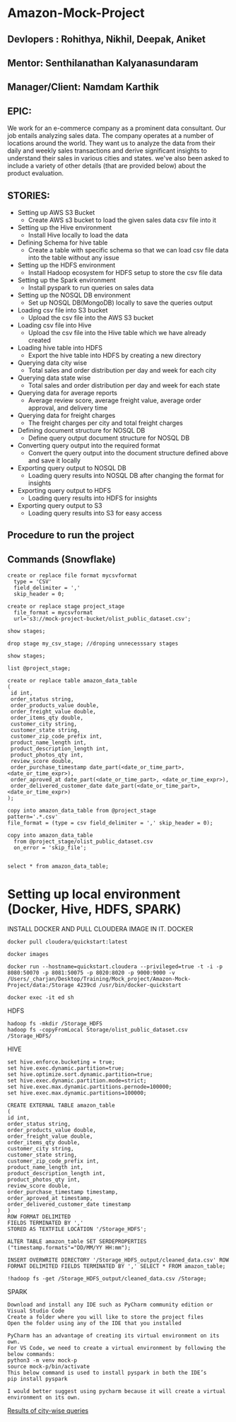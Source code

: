 # Amazon-Mock-Project

## Devlopers : Rohithya, Nikhil, Deepak, Aniket 
## Mentor: Senthilanathan Kalyanasundaram
## Manager/Client: Namdam Karthik


## EPIC:
 We work for an e-commerce company as a prominent data consultant. Our job entails analyzing sales data. The company operates at a number of locations around the world. They want us to analyze the data from their daily and weekly sales transactions and derive significant insights to understand their sales in various cities and states. we've also been asked to include a variety of other details (that are provided below) about the product evaluation.

## STORIES: 

- Setting up AWS S3 Bucket
    - Create AWS s3 bucket to load the given sales data csv file into it
- Setting up the Hive environment
    - Install Hive locally to load the data
- Defining Schema for hive table
    - Create a table with specific schema so that we can load csv file data into the table without any issue
- Setting up the HDFS environment
    - Install Hadoop ecosystem for HDFS setup to store the csv file data
- Setting up the Spark environment
    - Install pyspark to run queries on sales data
- Setting up the NOSQL DB environment
    - Set up NOSQL DB(MongoDB) locally to save the queries output
- Loading csv file into S3 bucket
    - Upload the csv file into the AWS S3 bucket
- Loading csv file into Hive
    - Upload the csv file into the Hive table which we have already created
- Loading hive table into HDFS
    - Export the hive table into HDFS by creating a new directory
- Querying data city wise
    - Total sales and order distribution per day and week for each city
- Querying data state wise
     - Total sales and order distribution per day and week for each state
- Querying data for average reports
    - Average review score, average freight value, average order approval, and delivery time
- Querying data for freight charges
    - The freight charges per city and total freight charges
- Defining document structure for NOSQL DB
    - Define query output document structure for NOSQL DB 
- Converting query output into the required format
    - Convert the query output into the document structure defined above and save it locally
- Exporting query output to NOSQL DB
    - Loading query results into NOSQL DB after changing the format for insights
- Exporting query output to HDFS
    - Loading query results into HDFS for insights
- Exporting query output to S3
    - Loading query results into S3 for easy access

## Procedure to run the project


## Commands (Snowflake)
```
create or replace file format mycsvformat
  type = 'CSV'
  field_delimiter = ','
  skip_header = 0;
  
create or replace stage project_stage
  file_format = mycsvformat 
  url='s3://mock-project-bucket/olist_public_dataset.csv';

show stages;

drop stage my_csv_stage; //droping unnecesssary stages

show stages;

list @project_stage;

create or replace table amazon_data_table 
(
 id int,
 order_status string,
 order_products_value double,
 order_freight_value double,
 order_items_qty double,
 customer_city string,
 customer_state string,
 customer_zip_code_prefix int,
 product_name_length int,
 product_description_length int,
 product_photos_qty int,
 review_score double,
 order_purchase_timestamp date_part(<date_or_time_part>, <date_or_time_expr>),
 order_aproved_at date_part(<date_or_time_part>, <date_or_time_expr>),
 order_delivered_customer_date date_part(<date_or_time_part>, <date_or_time_expr>) 
); 

copy into amazon_data_table from @project_stage 
pattern='.*.csv' 
file_format = (type = csv field_delimiter = ',' skip_header = 0);

copy into amazon_data_table
  from @project_stage/olist_public_dataset.csv
  on_error = 'skip_file';


select * from amazon_data_table;
```

# Setting up local environment (Docker, Hive, HDFS, SPARK)
INSTALL DOCKER AND PULL CLOUDERA IMAGE IN IT.
DOCKER
```
docker pull cloudera/quickstart:latest

docker images

docker run --hostname=quickstart.cloudera --privileged=true -t -i -p 8080:50070 -p 8081:50075 -p 8020:8020 -p 9000:9000 -v /Users/_charjan/Desktop/Training/Mock_project/Amazon-Mock-Project/data:/Storage 4239cd /usr/bin/docker-quickstart

docker exec -it ed sh                                    
```

HDFS
```
hadoop fs -mkdir /Storage_HDFS
hadoop fs -copyFromLocal Storage/olist_public_dataset.csv /Storage_HDFS/
```

HIVE
```
set hive.enforce.bucketing = true;
set hive.exec.dynamic.partition=true;
set hive.optimize.sort.dynamic.partition=true;
set hive.exec.dynamic.partition.mode=strict;
set hive.exec.max.dynamic.partitions.pernode=100000;
set hive.exec.max.dynamic.partitions=100000;

CREATE EXTERNAL TABLE amazon_table 
(
id int,
order_status string,
order_products_value double,
order_freight_value double,
order_items_qty double,
customer_city string,
customer_state string,
customer_zip_code_prefix int,
product_name_length int,
product_description_length int,
product_photos_qty int,
review_score double,
order_purchase_timestamp timestamp,
order_aproved_at timestamp,
order_delivered_customer_date timestamp
) 
ROW FORMAT DELIMITED
FIELDS TERMINATED BY ',' 
STORED AS TEXTFILE LOCATION '/Storage_HDFS';    

ALTER TABLE amazon_table SET SERDEPROPERTIES ("timestamp.formats"="DD/MM/YY HH:mm");

INSERT OVERWRITE DIRECTORY '/Storage_HDFS_output/cleaned_data.csv' ROW FORMAT DELIMITED FIELDS TERMINATED BY ',' SELECT * FROM amazon_table;

!hadoop fs -get /Storage_HDFS_output/cleaned_data.csv /Storage;
```

SPARK
```
Download and install any IDE such as PyCharm community edition or Visual Studio Code 
Create a folder where you will like to store the project files
Open the folder using any of the IDE that you installed

PyCharm has an advantage of creating its virtual environment on its own.
For VS Code, we need to create a virtual environment by following the below commands:
python3 -m venv mock-p
source mock-p/bin/activate
This below command is used to install pyspark in both the IDE’s
pip install pyspark

I would better suggest using pycharm because it will create a virtual environment on its own.
```

[Results of city-wise queries](https://docs.google.com/document/d/1cAs5sppIqbSO3OZIO7Z-aUHW9mwMmtCMGS4FbYxkyhA/edit#)